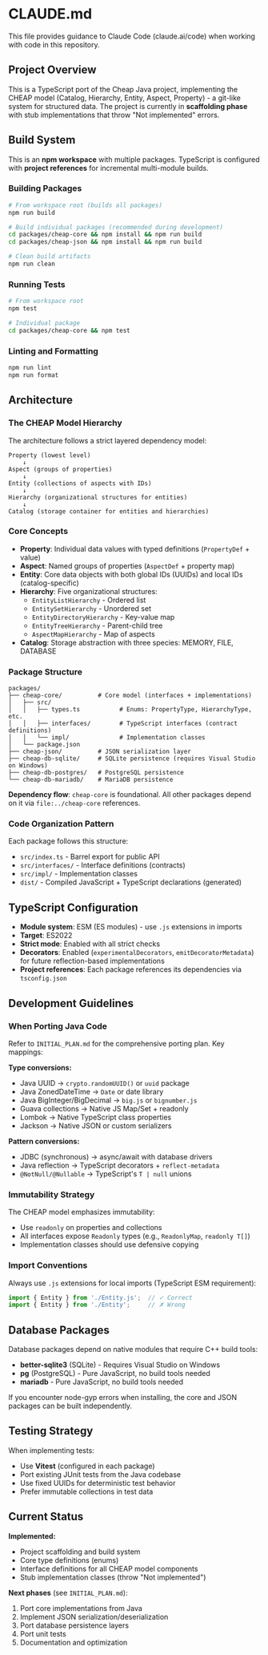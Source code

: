 # CLAUDE.md

This file provides guidance to Claude Code (claude.ai/code) when working with code in this repository.

## Project Overview

This is a TypeScript port of the Cheap Java project, implementing the CHEAP model (Catalog, Hierarchy, Entity, Aspect, Property) - a git-like system for structured data. The project is currently in **scaffolding phase** with stub implementations that throw "Not implemented" errors.

## Build System

This is an **npm workspace** with multiple packages. TypeScript is configured with **project references** for incremental multi-module builds.

### Building Packages

```bash
# From workspace root (builds all packages)
npm run build

# Build individual packages (recommended during development)
cd packages/cheap-core && npm install && npm run build
cd packages/cheap-json && npm install && npm run build

# Clean build artifacts
npm run clean
```

### Running Tests

```bash
# From workspace root
npm test

# Individual package
cd packages/cheap-core && npm test
```

### Linting and Formatting

```bash
npm run lint
npm run format
```

## Architecture

### The CHEAP Model Hierarchy

The architecture follows a strict layered dependency model:

```
Property (lowest level)
    ↓
Aspect (groups of properties)
    ↓
Entity (collections of aspects with IDs)
    ↓
Hierarchy (organizational structures for entities)
    ↓
Catalog (storage container for entities and hierarchies)
```

### Core Concepts

- **Property**: Individual data values with typed definitions (`PropertyDef` + value)
- **Aspect**: Named groups of properties (`AspectDef` + property map)
- **Entity**: Core data objects with both global IDs (UUIDs) and local IDs (catalog-specific)
- **Hierarchy**: Five organizational structures:
  - `EntityListHierarchy` - Ordered list
  - `EntitySetHierarchy` - Unordered set
  - `EntityDirectoryHierarchy` - Key-value map
  - `EntityTreeHierarchy` - Parent-child tree
  - `AspectMapHierarchy` - Map of aspects
- **Catalog**: Storage abstraction with three species: MEMORY, FILE, DATABASE

### Package Structure

```
packages/
├── cheap-core/          # Core model (interfaces + implementations)
│   ├── src/
│   │   ├── types.ts           # Enums: PropertyType, HierarchyType, etc.
│   │   ├── interfaces/        # TypeScript interfaces (contract definitions)
│   │   └── impl/              # Implementation classes
│   └── package.json
├── cheap-json/          # JSON serialization layer
├── cheap-db-sqlite/     # SQLite persistence (requires Visual Studio on Windows)
├── cheap-db-postgres/   # PostgreSQL persistence
└── cheap-db-mariadb/    # MariaDB persistence
```

**Dependency flow**: `cheap-core` is foundational. All other packages depend on it via `file:../cheap-core` references.

### Code Organization Pattern

Each package follows this structure:
- `src/index.ts` - Barrel export for public API
- `src/interfaces/` - Interface definitions (contracts)
- `src/impl/` - Implementation classes
- `dist/` - Compiled JavaScript + TypeScript declarations (generated)

## TypeScript Configuration

- **Module system**: ESM (ES modules) - use `.js` extensions in imports
- **Target**: ES2022
- **Strict mode**: Enabled with all strict checks
- **Decorators**: Enabled (`experimentalDecorators`, `emitDecoratorMetadata`) for future reflection-based implementations
- **Project references**: Each package references its dependencies via `tsconfig.json`

## Development Guidelines

### When Porting Java Code

Refer to `INITIAL_PLAN.md` for the comprehensive porting plan. Key mappings:

**Type conversions:**
- Java UUID → `crypto.randomUUID()` or `uuid` package
- Java ZonedDateTime → `Date` or date library
- Java BigInteger/BigDecimal → `big.js` or `bignumber.js`
- Guava collections → Native JS Map/Set + readonly
- Lombok → Native TypeScript class properties
- Jackson → Native JSON or custom serializers

**Pattern conversions:**
- JDBC (synchronous) → async/await with database drivers
- Java reflection → TypeScript decorators + `reflect-metadata`
- `@NotNull/@Nullable` → TypeScript's `T | null` unions

### Immutability Strategy

The CHEAP model emphasizes immutability:
- Use `readonly` on properties and collections
- All interfaces expose `Readonly` types (e.g., `ReadonlyMap`, `readonly T[]`)
- Implementation classes should use defensive copying

### Import Conventions

Always use `.js` extensions for local imports (TypeScript ESM requirement):
```typescript
import { Entity } from './Entity.js';  // ✓ Correct
import { Entity } from './Entity';     // ✗ Wrong
```

## Database Packages

Database packages depend on native modules that require C++ build tools:
- **better-sqlite3** (SQLite) - Requires Visual Studio on Windows
- **pg** (PostgreSQL) - Pure JavaScript, no build tools needed
- **mariadb** - Pure JavaScript, no build tools needed

If you encounter node-gyp errors when installing, the core and JSON packages can be built independently.

## Testing Strategy

When implementing tests:
- Use **Vitest** (configured in each package)
- Port existing JUnit tests from the Java codebase
- Use fixed UUIDs for deterministic test behavior
- Prefer immutable collections in test data

## Current Status

**Implemented:**
- Project scaffolding and build system
- Core type definitions (enums)
- Interface definitions for all CHEAP model components
- Stub implementation classes (throw "Not implemented")

**Next phases** (see `INITIAL_PLAN.md`):
1. Port core implementations from Java
2. Implement JSON serialization/deserialization
3. Port database persistence layers
4. Port unit tests
5. Documentation and optimization
